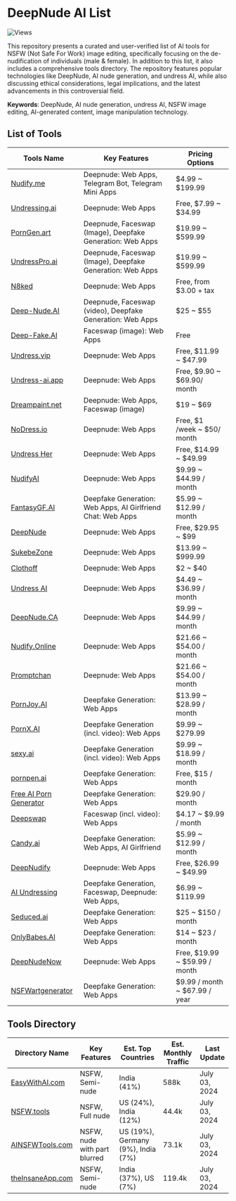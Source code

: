 # DeepNude AI List

![Views](https://hits.dwyl.com/gsw85/DeepNude-AI-Tools-List.svg?label=views)

This repository presents a curated and user-verified list of AI tools for NSFW (Not Safe For Work) image editing,
specifically focusing on the de-nudification of individuals (male & female).
In addition to this list, it also includes a comprehensive tools directory.
The repository features popular technologies like DeepNude, AI nude generation, and undress AI,
while also discussing ethical considerations, legal implications,
and the latest advancements in this controversial field.

**Keywords**: DeepNude, AI nude generation, undress AI, NSFW image editing, AI-generated content, image manipulation technology.

## List of Tools

| **Tools Name**                                       | **Key Features**                                            | **Pricing Options**           |
|------------------------------------------------------|-------------------------------------------------------------|-------------------------------|
| [Nudify.me](https://www.nudify.me/)                  | Deepnude: Web Apps, Telegram Bot, Telegram Mini Apps        | $4.99 ~ $199.99               |
| [Undressing.ai](https://undressing.ai)               | Deepnude: Web Apps                                          | Free, $7.99 ~ $34.99          |
| [PornGen.art](https://porngen.art)                   | Deepnude, Faceswap (Image), Deepfake Generation: Web Apps   | $19.99 ~ $599.99              |
| [UndressPro.ai](https://undresspro.ai)               | Deepnude, Faceswap (Image), Deepfake Generation: Web Apps   | $19.99 ~ $599.99              |
| [N8ked](https://www.n8ked.app/)                      | Deepnude: Web Apps                                          | Free, from $3.00 + tax        |
| [Deep-Nude.AI](https://www.deep-nude.ai/)            | Deepnude, Faceswap (video), Deepfake Generation: Web Apps   | $25 ~ $55                     |
| [Deep-Fake.AI](https://www.deep-fake.ai/)            | Faceswap (image): Web Apps                                  | Free                          |
| [Undress.vip](https://undress.vip/)                  | Deepnude: Web Apps                                          | Free, $11.99 ~ $47.99         |
| [Undress-ai.app](https://undress-ai.app/)            | Deepnude: Web Apps                                          | Free, $9.90 ~ $69.90/ month   |
| [Dreampaint.net](https://dreampaint.net)             | Deepnude: Web Apps, Faceswap (image)                        | $19 ~ $69                     |
| [NoDress.io](https://nodress.io)                     | Deepnude: Web Apps                                          | Free, $1 /week ~ $50/ month   |
| [Undress Her](https://undressher.app)                | Deepnude: Web Apps                                          | Free, $14.99 ~ $49.99         |
| [NudifyAI](https://nudify-ai.online)                 | Deepnude: Web Apps                                          | $9.99 ~ $44.99 / month        |
| [FantasyGF.AI](https://fantasygf.ai)                 | Deepfake Generation: Web Apps, AI Girlfriend Chat: Web Apps | $5.99 ~ $12.99 / month        |
| [DeepNude](https://deepnude.cc/)                     | Deepnude: Web Apps                                          | Free, $29.95 ~ $99            |
| [SukebeZone](https://www.sukebezone.com)             | Deepnude: Web Apps                                          | $13.99 ~ $999.99              |
| [Clothoff](https://clothoff.io/it)                   | Deepnude: Web Apps                                          | $2 ~ $40                      |
| [Undress AI](https://undress.app/)                   | Deepnude: Web Apps                                          | $4.49 ~ $36.99 / month        |
| [DeepNude.CA](https://deepnude.ca/)                  | Deepnude: Web Apps                                          | $9.99 ~ $44.99 / month        |
| [Nudify.Online](https://www.nudify.online/)          | Deepnude: Web Apps                                          | $21.66 ~ $54.00 / month       |
| [Promptchan](https://promptchan.ai/)                 | Deepnude: Web Apps                                          | $21.66 ~ $54.00 / month       |
| [PornJoy.AI](https://pornjoy.ai/)                    | Deepfake Generation: Web Apps                               | $13.99 ~ $28.99 / month       |
| [PornX.AI](https://pornx.ai/)                        | Deepfake Generation (incl. video): Web Apps                 | $9.99 ~ $279.99               |
| [sexy.ai](https://sexy.ai/)                          | Deepfake Generation (incl. video): Web Apps                 | $9.99 ~ $18.99 / month        |
| [pornpen.ai](https://pornpen.ai/)                    | Deepfake Generation: Web Apps                               | Free, $15 / month             |
| [Free AI Porn Generator](https://ai-porn.ai/)        | Deepfake Generation: Web Apps                               | $29.90 / month                |
| [Deepswap](https://www.deepswap.ai/)                 | Faceswap (incl. video): Web Apps                            | $4.17 ~ $9.99 / month         |
| [Candy.ai](https://candy.ai)                         | Deepfake Generation: Web Apps, AI Girlfriend                | $5.99 ~ $12.99 / month        |
| [DeepNudify](https://deepnudify.com/)                | Deepnude: Web Apps                                          | Free, $26.99 ~ $49.99         |
| [AI Undressing](https://undressing.io/)              | Deepfake Generation, Faceswap, Deepnude: Web Apps,          | $6.99 ~ $119.99               |
| [Seduced.ai](https://www.seduced.ai/)                | Deepfake Generation: Web Apps                               | $25 ~ $150 / month            |
| [OnlyBabes.AI](https://www.onlybabes.ai/)            | Deepfake Generation: Web Apps                               | $14 ~ $23 / month             |
| [DeepNudeNow](https://deepnudenow.com/)              | Deepnude: Web Apps                                          | Free, $19.99 ~ $59.99 / month |
| [NSFWartgenerator](https://www.nsfwartgenerator.ai/) | Deepfake Generation: Web Apps                               | $9.99 / month ~ $67.99 / year |

## Tools Directory

| **Directory Name**                              | **Key Features**             | **Est. Top Countries**             | **Est. Monthly Traffic** | **Last Update** |
|-------------------------------------------------|------------------------------|------------------------------------|--------------------------|-----------------|
| [EasyWithAI.com](https://easywithai.com/)       | NSFW, Semi-nude              | India (41%)                        | 588k                     | July 03, 2024   |
| [NSFW.tools](https://nsfw.tools/)               | NSFW, Full nude              | US (24%), India (12%)              | 44.4k                    | July 03, 2024   |
| [AINSFWTools.com](https://www.ainsfwtools.com/) | NSFW, nude with part blurred | US (19%), Germany (9%), India (7%) | 73.1k                    | July 03, 2024   |
| [theInsaneApp.com](https://theinsaneapp.com/)   | NSFW, Semi-nude              | India (37%), US (7%)               | 119.4k                   | July 03, 2024   |

